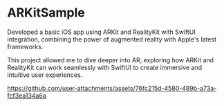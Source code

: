 # ARKitSample

Developed a basic iOS app using ARKit and RealityKit with SwiftUI integration, combining the power of augmented reality with Apple's latest frameworks. 

This project allowed me to dive deeper into AR, exploring how ARKit and RealityKit can work seamlessly with SwiftUI to create immersive and intuitive user experiences.



https://github.com/user-attachments/assets/76fc215d-4580-489b-a73a-fcf3ea134a6a

